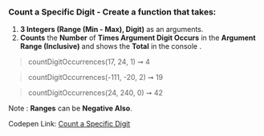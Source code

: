 ### Count a Specific Digit - Create a function that takes: 

1. **3 Integers (Range (Min - Max), Digit)** as an arguments. 
1. **Counts** the **Number** of **Times Argument Digit Occurs** in the **Argument Range (Inclusive)** and shows the **Total** in the console .

> countDigitOccurrences(17, 24, 1) ➞ 4 

> countDigitOccurrences(-111, -20, 2) ➞ 19

> countDigitOccurrences(24, 240, 0) ➞ 42

Note : **Ranges** can be **Negative Also**.

Codepen Link: [Count a Specific Digit](https://codepen.io/naveencoder/pen/LYEPWjY?editors=0012)